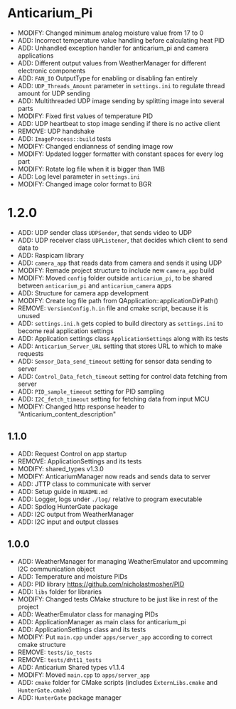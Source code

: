 # Anticarium_Pi

- MODIFY: Changed minimum analog moisture value from 17 to 0
- ADD: Incorrect temperature value handling before calculating heat PID
- ADD: Unhandled exception handler for anticarium_pi and camera applications
- ADD: Different output values from WeatherManager for different electronic components
- ADD: `FAN_IO` OutputType for enabling or disabling fan entirely
- ADD: `UDP_Threads_Amount` parameter in `settings.ini` to regulate thread amount for UDP sending
- ADD: Multithreaded UDP image sending by splitting image into several parts
- MODIFY: Fixed first values of temperature PID 
- ADD: UDP heartbeat to stop image sending if there is no active client
- REMOVE: UDP handshake
- ADD: `ImageProcess::build` tests
- MODIFY: Changed endianness of sending image row
- MODIFY: Updated logger formatter with constant spaces for every log part
- MODIFY: Rotate log file when it is bigger than 1MB 
- ADD: Log level parameter in `settings.ini` 
- MODIFY: Changed image color format to BGR

# 1.2.0
- ADD: UDP sender class `UDPSender`, that sends video to UDP
- ADD: UDP receiver class `UDPListener`, that decides which client to send data to
- ADD: Raspicam library
- ADD: `camera_app` that reads data from camera and sends it using UDP
- MODIFY: Remade project structure to include new `camera_app` build
- MODIFY: Moved `config` folder outside `anticarium_pi`, to be shared between `anticarium_pi` and `anticarium_camera` apps
- ADD: Structure for camera app development
- MODIFY: Create log file path from QApplication::applicationDirPath()
- REMOVE: `VersionConfig.h.in` file and cmake script, because it is unused
- ADD: `settings.ini.h` gets copied to build directory as `settings.ini` to become real application settings
- ADD: Application settings class `ApplicationSettings` along with its tests
- ADD: `Anticarium_Server_URL` setting that stores URL to which to make requests
- ADD: `Sensor_Data_send_timeout` setting for sensor data sending to server
- ADD: `Control_Data_fetch_timeout` setting for control data fetching from server
- ADD: `PID_sample_timeout` setting for PID sampling
- ADD: `I2C_fetch_timeout` setting for fetching data from input MCU
- MODIFY: Changed http response header to "Anticarium_content_description"

## 1.1.0
- ADD: Request Control on app startup
- REMOVE: ApplicationSettings and its tests
- MODIFY: shared_types v1.3.0
- MODIFY: AnticariumManager now reads and sends data to server
- ADD: JTTP class to communicate with server
- ADD: Setup guide in `README.md`
- ADD: Logger, logs under `./log/` relative to program executable
- ADD: Spdlog HunterGate package
- ADD: I2C output from WeatherManager
- ADD: I2C input and output classes

## 1.0.0
- ADD: WeatherManager for managing WeatherEmulator and upcomming I2C communication object
- ADD: Temperature and moisture PIDs
- ADD: PID library https://github.com/nicholastmosher/PID
- ADD: `libs` folder for libraries 
- MODIFY: Changed tests CMake structure to be just like in rest of the project
- ADD: WeatherEmulator class for managing PIDs
- ADD: ApplicationManager as main class for anticarium_pi
- ADD: ApplicationSettings class and its tests
- MODIFY: Put `main.cpp` under `apps/server_app` according to correct cmake structure
- REMOVE: `tests/io_tests`
- REMOVE: `tests/dht11_tests`
- ADD: Anticarium Shared types v1.1.4
- MODIFY: Moved `main.cpp` to `apps/server_app`
- ADD: `cmake` folder for CMake scripts (includes `ExternLibs.cmake` and `HunterGate.cmake`)
- ADD: `HunterGate` package manager
